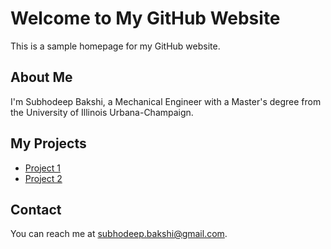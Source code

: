 # Welcome to My GitHub Website

This is a sample homepage for my GitHub website. 

## About Me

I'm Subhodeep Bakshi, a Mechanical Engineer with a Master's degree from the University of Illinois Urbana-Champaign.

## My Projects

- [Project 1](project1.md)
- [Project 2](project2.md)

## Contact

You can reach me at [subhodeep.bakshi@gmail.com](mailto:subhodeep.bakshi@gmail.com).